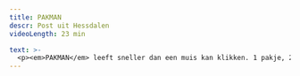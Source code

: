 ```yaml
---
title: PAKMAN
descr: Post uit Hessdalen
videoLength: 23 min

text: >-
  <p><em>PAKMAN</em> leeft sneller dan een muis kan klikken. 1 pakje, 2 formulieren, 3 stempels, 6 handtekeningen, 450 keer per dag, 159.750 pakjes per jaar in ruil voor 10 vakantiedagen. <em>PAKMAN</em> doorkruist het land om altijd precies op tijd pakjes af te leveren. In de laadbak van zijn kleine vrachtwagen wordt het publiek uitgenodigd voor een intense performance over een even eenzame als onzichtbare bewoner van onze virtuele economie.</p><p><em>PAKMAN</em> is een ontmoeting tussen de ritmes van jongleur Stijn Grupping en drummer Frederik Meulyzer. Samen onderzoeken zij het ritme waaraan ‘deze’ tijd onderhevig is. Hoe verhoudt de opgelegde snelheid van <em>PAKMAN</em> zich tot zijn natuurlijke ritmes als hartslag en ademhaling? Stijn en Frederik laten de ritmes en routines van hun botsballen en drums in dialoog treden. Samen maken ze live muziek, waarbij ze elkaar – elk met hun eigen instrument – versterken, tegenwerken, aanvullen en uitdagen.</p><p><em>PAKMAN</em> speelt in een vrachtwagen, die op pleinen, parkings en speelplaatsen halt houdt. Vijfentwintig toeschouwers nemen mee plaats in de laadbak.</p><h5>CREDITS</h5><p><strong>Creatie</strong><br>Stijn Grupping, Frederik Meulyzer en Ine Van Baelen</p><p><strong>Circus &amp; live muziek</strong><br>Stijn Grupping en Frederik Meulyzer</p><p><strong>Scenografie</strong><br>Reinout Hiel</p><p><strong>Bewegingsadvies</strong><br>Karolien Verlinden</p><p><strong>Kostuumontwerp</strong><br>Linse Van Gool</p><p><strong>Grafische vormgeving</strong><br>Vildana Memic</p><p><strong>Zakelijke leiding</strong><br>Klein Verzet</p><p><strong>Coproductie</strong><br>Theater op de Markt &amp; MiramirO</p><p><strong>Met de steun van</strong><br>de Vlaamse Overheid, Provincie Antwerpen &amp; Stad Antwerpen</p><p><strong>Met dank aan</strong><br>Dirk De Hooge, Born in Antwerp, Theater Luxemburg, Theater FroeFroe, Martha!Tentatief en Circuscentrum voor werk- en repetitieruimte</p><p>‍</p><p>Opname video door Stijn Grupping</p>
---
```

